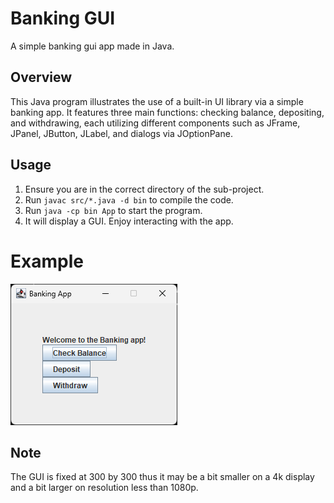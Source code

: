 # Banking GUI
A simple banking gui app made in Java.

## Overview
This Java program illustrates the use of a built-in UI library via a simple banking app. It features three main functions: checking balance, depositing, and withdrawing, each utilizing different components such as JFrame, JPanel, JButton, JLabel, and dialogs via JOptionPane.

## Usage
1. Ensure you are in the correct directory of the sub-project.
2. Run ```javac src/*.java -d bin``` to compile the code.
3. Run ```java -cp bin App``` to start the program.
4. It will display a GUI. Enjoy interacting with the app.

# Example
![](./example.png)

## Note
The GUI is fixed at 300 by 300 thus it may be a bit smaller on a 4k display and a bit larger on resolution less than 1080p.